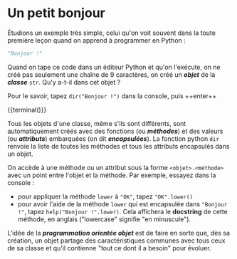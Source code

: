 # Un petit bonjour

Étudions un exemple très simple, celui qu'on voit souvent dans la toute première leçon quand on apprend à programmer en Python :

``` python
"Bonjour !"
```

Quand on tape ce code dans un éditeur Python et qu'on l'exécute, on ne créé pas seulement une chaîne de 9 caractères, on créé un ***objet*** de la ***classe*** `str`. Qu'y a-t-il dans cet objet ?

Pour le savoir, tapez `dir("Bonjour !")` dans la console, puis ++enter++

{{terminal()}}

Tous les objets d'une classe, même s'ils sont différents, sont automatiquement créés avec des fonctions (ou ***méthodes***) et des valeurs (ou ***attributs***) embarquées (on dit ***encapsulées***). La fonction python `dir` renvoie la liste de toutes les méthodes et tous les attributs encapsulés dans un objet.

On accède à une méthode ou un attribut sous la forme `<objet>.<méthode>` avec un point entre l'objet et la méthode.
Par exemple, essayez dans la console : 

- pour appliquer la méthode `lower` à `"OK"`, tapez `"OK".lower()`
- pour avoir l'aide de la méthode `lower` qui est encapsulée dans `"Bonjour !"`, tapez `help("Bonjour !".lower)`. Cela affichera le **docstring** de cette méthode, en anglais ("lowercase" signifie "en minuscule").

L'idée de la ***programmation orientée objet*** est de faire en sorte que, dès sa création, un objet partage des caractéristiques communes avec tous ceux de sa classe et qu'il contienne "tout ce dont il a besoin" pour évoluer.
